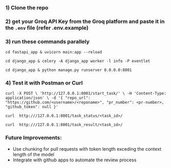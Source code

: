 ### 1) Clone the repo
### 2) get your Groq API Key from the Groq platform and paste it in the `.env` file (refer .env.example)

### 3) run these commands parallely 

`cd fastapi_app & uvicorn main:app --reload`

`cd django_app & celery -A django_app worker -l info -P eventlet`

`cd django_app & python manage.py runserver 0.0.0.0:8001`




### 4) Test it with Postman or Curl

`curl -X POST \
  'http://127.0.0.1:8001/start_task/' \
  -H 'Content-Type: application/json' \
  -d '{
    "repo_url": "https://github.com/<username>/<reponame>",
    "pr_number": <pr-number>,
    "github_token": null
  }'
  `

`curl  http:///127.0.0.1:8001/task_status/<task_id>/`

`curl  http:///127.0.0.1:8001/task_result/<task_id>/`


### Future Improvements:
- Use chunking for pull requests with token length exceding the context length of the model
- Integrate with github apps to automate the review process


